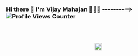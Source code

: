 ### Hi there 👋 I'm Vijay Mahajan 👋🏾‍💻		--------==>	![Profile Views Counter](https://komarev.com/ghpvc/?username=CrazyIndianDeveloper&label=PROFILE+VIEWS&color=green) </pre>


<br />
<br />

<p align="center">
	<a href="https://github.com/CrazyIndianDeveloper"><img src="https://img.shields.io/github/followers/CrazyIndianDeveloper.svg?label=GitHub&style=social" alt="GitHub" height="20"></a>
</p>

<!--
**CrazyIndianDeveloper/CrazyIndianDeveloper** is a ✨ _special_ ✨ repository because its `README.md` (this file) appears on your GitHub profile.
<!--
- 🔭 I’m currently working on ...
Here are some ideas to get you started:


- 🌱 I’m currently learning ...
- 👯 I’m looking to collaborate on ...
- 🤔 I’m looking for help with ...
- 💬 Ask me about ...
- 📫 How to reach me: ...
- 😄 Pronouns: ...
- ⚡ Fun fact: ...
-->
